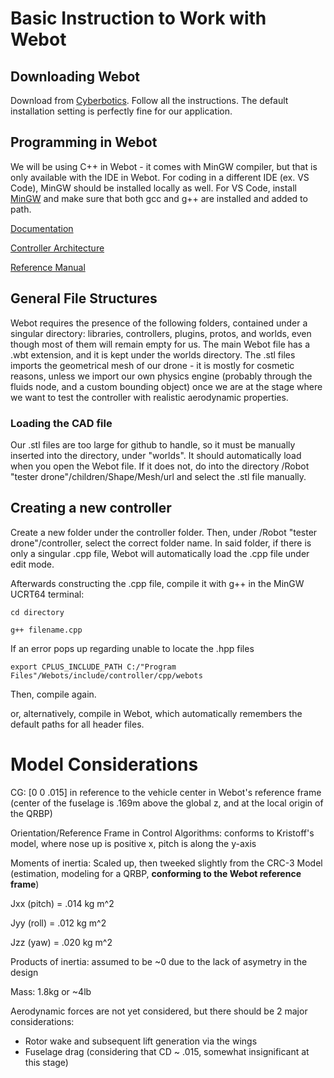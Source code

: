 # Basic Instruction to Work with Webot

## Downloading Webot

Download from [Cyberbotics](https://cyberbotics.com/). Follow all the instructions. The default installation setting is perfectly fine for our application. 

## Programming in Webot

We will be using C++ in Webot - it comes with MinGW compiler, but that is only available with the IDE in Webot. For coding in a different IDE (ex. VS Code), MinGW should be installed locally as well. For VS Code, install [MinGW](https://code.visualstudio.com/docs/cpp/config-mingw) and make sure that both gcc and g++ are installed and added to path. 

[Documentation](https://cyberbotics.com/doc/guide/cpp-java-python)


[Controller Architecture](https://cyberbotics.com/doc/guide/controller-programming)


[Reference Manual](https://cyberbotics.com/doc/reference/index)

## General File Structures

Webot requires the presence of the following folders, contained under a singular directory: libraries, controllers, plugins, protos, and worlds, even though most of them will remain empty for us. The main Webot file has a .wbt extension, and it is kept under the worlds directory. The .stl files imports the geometrical mesh of our drone - it is mostly for cosmetic reasons, unless we import our own physics engine (probably through the fluids node, and a custom bounding object) once we are at the stage where we want to test the controller with realistic aerodynamic properties. 

### Loading the CAD file

Our .stl files are too large for github to handle, so it must be manually inserted into the directory, under "worlds". It should automatically load when you open the Webot file. If it does not, do into the directory /Robot "tester drone"/children/Shape/Mesh/url and select the .stl file manually.

[comment]: <> (Upload the .stl files to google drive, delete this line once you have done so)

## Creating a new controller

Create a new folder under the controller folder. Then, under /Robot "tester drone"/controller, select the correct folder name. In said folder, if there is only a singular .cpp file, Webot will automatically load the .cpp file under edit mode.

Afterwards constructing the .cpp file, compile it with g++ in the MinGW UCRT64 terminal:

```cd directory```

```g++ filename.cpp```

If an error pops up regarding unable to locate the .hpp files

```export CPLUS_INCLUDE_PATH C:/"Program Files"/Webots/include/controller/cpp/webots```

Then, compile again.

or, alternatively, compile in Webot, which automatically remembers the default paths for all header files.

# Model Considerations

CG: [0 0 .015] in reference to the vehicle center in Webot's reference frame (center of the fuselage is .169m above the global z, and at the local origin of the QRBP)

Orientation/Reference Frame in Control Algorithms: conforms to Kristoff's model, where nose up is positive x, pitch is along the y-axis

Moments of inertia: Scaled up, then tweeked slightly from the CRC-3 Model (estimation, modeling for a QRBP, **conforming to the Webot reference frame**)

Jxx (pitch) = .014 kg m^2

Jyy (roll) = .012 kg m^2

Jzz (yaw) = .020 kg m^2

Products of inertia: assumed to be ~0 due to the lack of asymetry in the design

Mass: 1.8kg or ~4lb

Aerodynamic forces are not yet considered, but there should be 2 major considerations:

- Rotor wake and subsequent lift generation via the wings
- Fuselage drag (considering that CD ~ .015, somewhat insignificant at this stage)
